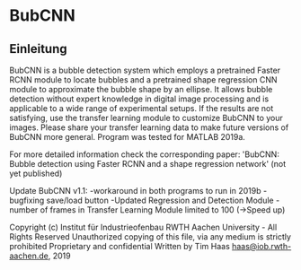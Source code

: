 # BubCNN
	 
## Einleitung

BubCNN is a bubble detection system which employs a pretrained Faster RCNN module to locate
bubbles and a pretrained shape regression CNN module to approximate the bubble shape by an
ellipse. It allows bubble detection without expert knowledge in digital image processing and
is applicable to a wide range of experimental setups.
If the results are not satisfying, use the transfer learning module to customize BubCNN to your 
images. Please share your transfer learning data to make future versions of BubCNN more general.
Program was tested for MATLAB 2019a. 

For more detailed information check the corresponding paper: 'BubCNN: Bubble detection using Faster RCNN
and a shape regression network' (not yet published)

Update BubCNN v1.1:
-workaround in both programs to run in 2019b
-bugfixing save/load button 
-Updated Regression and Detection Module 
-number of frames in Transfer Learning Module limited to 100 (->Speed up)


Copyright (c) Institut für Industrieofenbau RWTH Aachen University  - All Rights Reserved
Unauthorized copying of this file, via any medium is strictly prohibited 
Proprietary and confidential
Written by Tim Haas <haas@iob.rwth-aachen.de>, 2019

